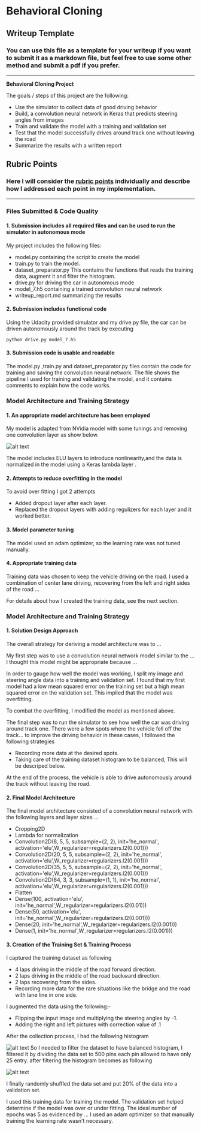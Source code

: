 # **Behavioral Cloning** 

## Writeup Template

### You can use this file as a template for your writeup if you want to submit it as a markdown file, but feel free to use some other method and submit a pdf if you prefer.

---

**Behavioral Cloning Project**

The goals / steps of this project are the following:
* Use the simulator to collect data of good driving behavior
* Build, a convolution neural network in Keras that predicts steering angles from images
* Train and validate the model with a training and validation set
* Test that the model successfully drives around track one without leaving the road
* Summarize the results with a written report


[//]: # (Image References)

[image1]: ./writeup_files/model.PNG "Model Visualization"
[image2]: ./writeup_files/histogram_before_filtering.png "histogram_before_filtering"
[image3]: ./writeup_files/data_histogram_filtered.png "data_histogram_filtered"


## Rubric Points
### Here I will consider the [rubric points](https://review.udacity.com/#!/rubrics/432/view) individually and describe how I addressed each point in my implementation.  

---
### Files Submitted & Code Quality

#### 1. Submission includes all required files and can be used to run the simulator in autonomous mode

My project includes the following files:
* model.py containing the script to create the model
* train.py to train the model.
* dataset_preparator.py This contains the functions that reads the training data, augment it and filter the histogram.
* drive.py for driving the car in autonomous mode
* model_7.h5 containing a trained convolution neural network 
* writeup_report.md summarizing the results

#### 2. Submission includes functional code
Using the Udacity provided simulator and my drive.py file, the car can be driven autonomously around the track by executing 
```
python drive.py model_7.h5
```

#### 3. Submission code is usable and readable

The model.py ,train.py and dataset_preparator.py files contain the code for training and saving the convolution neural network. The file shows the pipeline I used for training and validating the model, and it contains comments to explain how the code works.

### Model Architecture and Training Strategy

#### 1. An appropriate model architecture has been employed

My model is adapted from NVidia model with some tunings and removing one convolution layer as show below.

                                                          
![alt text][image1]

The model includes ELU layers to introduce nonlinearity,and the data is normalized in the model using a Keras lambda layer . 

#### 2. Attempts to reduce overfitting in the model

To avoid over fitting I got 2 attempts

* Added dropout layer after each layer.
* Replaced the dropout layers with adding regulizers for each layer and it worked better.

#### 3. Model parameter tuning

The model used an adam optimizer, so the learning rate was not tuned manually.

#### 4. Appropriate training data

Training data was chosen to keep the vehicle driving on the road. I used a combination of center lane driving, recovering from the left and right sides of the road ... 

For details about how I created the training data, see the next section. 

### Model Architecture and Training Strategy

#### 1. Solution Design Approach

The overall strategy for deriving a model architecture was to ...

My first step was to use a convolution neural network model similar to the ... I thought this model might be appropriate because ...

In order to gauge how well the model was working, I split my image and steering angle data into a training and validation set. I found that my first model had a low mean squared error on the training set but a high mean squared error on the validation set. This implied that the model was overfitting. 

To combat the overfitting, I modified the model as mentioned above.

The final step was to run the simulator to see how well the car was driving around track one. There were a few spots where the vehicle fell off the track... to improve the driving behavior in these cases, I followed the following strategies 

*  Recording more data at the desired spots.
*  Taking care of the training dataset histogram to be balanced, This will be descriped below.

At the end of the process, the vehicle is able to drive autonomously around the track without leaving the road.

#### 2. Final Model Architecture

The final model architecture consisted of a convolution neural network with the following layers and layer sizes ...
* Cropping2D
* Lambda for normalization                                                                               
* Convolution2D(8, 5, 5, subsample=(2, 2), init='he_normal', activation='elu',W_regularizer=regularizers.l2(0.001))) 
* Convolution2D(20, 5, 5, subsample=(2, 2), init='he_normal', activation='elu',W_regularizer=regularizers.l2(0.001)))
* Convolution2D(35, 5, 5, subsample=(2, 2), init='he_normal', activation='elu',W_regularizer=regularizers.l2(0.001)))
* Convolution2D(64, 3, 3, subsample=(1, 1), init='he_normal', activation='elu',W_regularizer=regularizers.l2(0.001)))
* Flatten                                                                                                                   
* Dense(100, activation='elu', init='he_normal',W_regularizer=regularizers.l2(0.01)))                                                                                                                                          
* Dense(50, activation='elu', init='he_normal',W_regularizer=regularizers.l2(0.001)))                                                                                                             
* Dense(20, init='he_normal',W_regularizer=regularizers.l2(0.001)))                                     
* Dense(1, init='he_normal',W_regularizer=regularizers.l2(0.001)))                                     

#### 3. Creation of the Training Set & Training Process

I captured the training dataset as following 
* 4 laps driving in the middle of the road forward direction.
* 2 laps driving in the middle of the road backward direction.
* 2 laps recovering from the sides.
* Recording more data for the rare situations like the bridge and the road with lane line in one side.

I augmented the data using the following:-
* Flipping the input image and multiplying the steering angles by -1.
* Adding the right and left pictures with correction value of .1

After the collection process, I had the following histogram 

![alt text][image2]
 So I needed to filter the dataset to have balanced histogram, I filtered it by dividing the data set to 500 pins each pin allowed to have only 25 entry.
after filtering the histogram becomes as following

![alt text][image3]

I finally randomly shuffled the data set and put 20% of the data into a validation set. 

I used this training data for training the model. The validation set helped determine if the model was over or under fitting. The ideal number of epochs was 5 as evidenced by ... I used an adam optimizer so that manually training the learning rate wasn't necessary.
